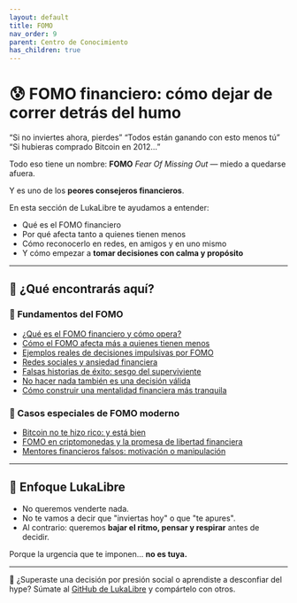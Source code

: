 ```yaml
---
layout: default
title: FOMO
nav_order: 9
parent: Centro de Conocimiento
has_children: true
---
```


# 😰 FOMO financiero: cómo dejar de correr detrás del humo

“Si no inviertes ahora, pierdes”
“Todos están ganando con esto menos tú”
“Si hubieras comprado Bitcoin en 2012…”

Todo eso tiene un nombre: **FOMO**
*Fear Of Missing Out* — miedo a quedarse afuera.

Y es uno de los **peores consejeros financieros**.

En esta sección de LukaLibre te ayudamos a entender:
- Qué es el FOMO financiero
- Por qué afecta tanto a quienes tienen menos
- Cómo reconocerlo en redes, en amigos y en uno mismo
- Y cómo empezar a **tomar decisiones con calma y propósito**

---

## 📌 ¿Qué encontrarás aquí?

### 🎢 Fundamentos del FOMO

- [¿Qué es el FOMO financiero y cómo opera?](que-es-el-fomo.md)
- [Cómo el FOMO afecta más a quienes tienen menos](fomo-y-clase-social.md)
- [Ejemplos reales de decisiones impulsivas por FOMO](ejemplos-fomo.md)
- [Redes sociales y ansiedad financiera](redes-y-ansiedad.md)
- [Falsas historias de éxito: sesgo del superviviente](sesgo-del-superviviente.md)
- [No hacer nada también es una decisión válida](no-hacer-nada.md)
- [Cómo construir una mentalidad financiera más tranquila](mentalidad-financiera-sana.md)

### 🧨 Casos especiales de FOMO moderno

- [Bitcoin no te hizo rico: y está bien](bitcoin-no-te-hiciste-rico.md)
- [FOMO en criptomonedas y la promesa de libertad financiera](fomo-en-criptomonedas.md)
- [Mentores financieros falsos: motivación o manipulación](mentores-financieros-falsos.md)

---

## 🧠 Enfoque LukaLibre

- No queremos venderte nada.
- No te vamos a decir que "inviertas hoy" o que "te apures".
- Al contrario: queremos **bajar el ritmo, pensar y respirar** antes de decidir.

Porque la urgencia que te imponen... **no es tuya.**

---

📌 ¿Superaste una decisión por presión social o aprendiste a desconfiar del hype?
Súmate al [GitHub de LukaLibre](https://github.com/raestrada/lukalibre) y compártelo con otros.
